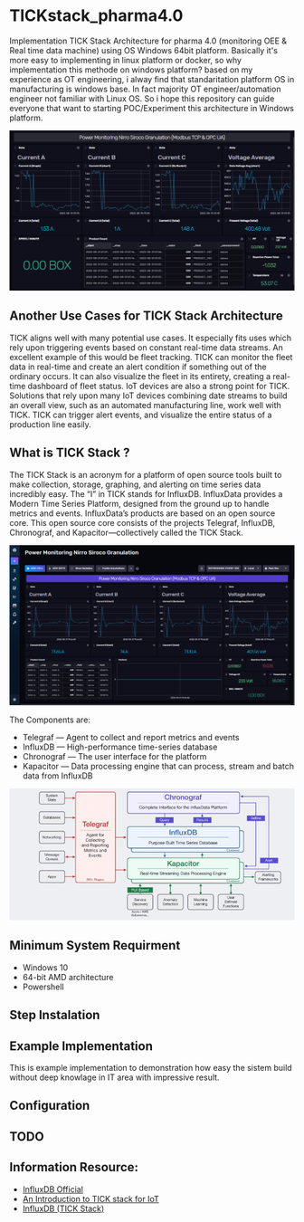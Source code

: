 # TICKstack_pharma4.0
Implementation TICK Stack Architecture for pharma 4.0 (monitoring OEE & Real time data machine) using OS Windows 64bit platform. Basically it's more easy to implementing in linux platform or docker, so why implementation this methode on windows platform? based on my experience as OT engineering, i alway find that standaritation platform OS in manufacturing is windows base. In fact majority OT engineer/automation engineer not familiar with Linux OS. So i hope this repository can guide everyone that want to starting POC/Experiment this architecture in Windows platform.  

![13-16-33](Doc/Image/13-16-33.png)

## Another Use Cases for TICK Stack Architecture
TICK aligns well with many potential use cases. It especially fits uses which rely upon triggering events based on constant real-time data streams. An excellent example of this would be fleet tracking. TICK can monitor the fleet data in real-time and create an alert condition if something out of the ordinary occurs. It can also visualize the fleet in its entirety, creating a real-time dashboard of fleet status.
IoT devices are also a strong point for TICK. Solutions that rely upon many IoT devices combining date streams to build an overall view, such as an automated manufacturing line, work well with TICK. TICK can trigger alert events, and visualize the entire status of a production line easily.

## What is TICK Stack ?
The TICK Stack is an acronym for a platform of open source tools built to make collection, storage, graphing, and alerting on time series data incredibly easy. The “I” in TICK stands for InfluxDB. InfluxData provides a Modern Time Series Platform, designed from the ground up to handle metrics and events. InfluxData’s products are based on an open source core. This open source core consists of the projects Telegraf, InfluxDB, Chronograf, and Kapacitor—collectively called the TICK Stack.

![TICK-stack](Doc/Image/15-05-31.png)

The Components are:
- Telegraf — Agent to collect and report metrics and events
- InfluxDB — High-performance time-series database
- Chronograf — The user interface for the platform
- Kapacitor — Data processing engine that can process, stream and batch data from InfluxDB

![influxdb](Doc/Image/influxdb.jpg)

## Minimum System Requirment
- Windows 10
- 64-bit AMD architecture
- Powershell

## Step Instalation

## Example Implementation 
This is example implementation to demonstration how easy the sistem build without deep knowlage in IT area with impressive result.


## Configuration 

## TODO

## Information Resource:
- [InfluxDB Official](https://docs.influxdata.com/influxdb/v2.4/install/?t=Windows)
- [An Introduction to TICK stack for IoT](https://iotbyhvm.ooo/tick-stack/)
- [InfluxDB (TICK Stack)](https://medium.com/yavar/influxdb-tick-stack-part1-28bd04d10a18)



